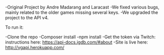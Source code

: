 -Original Project by Andre Madarang and Laracast
-We fixed various bugs, mainly related to the older games missing several keys.
-We upgraded the project to the API v4.

To run it:

-Clone the repo
-Composer install
-npm install
-Get the token via Twitch: instructions here: https://api-docs.igdb.com/#about
-Site is live here: http://vgapi.herokuapp.com/



